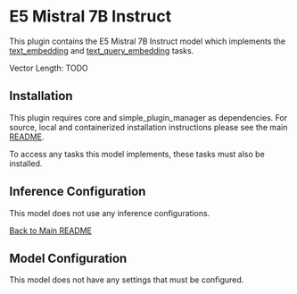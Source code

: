 # E5 Mistral 7B Instruct
This plugin contains the E5 Mistral 7B Instruct model which implements the [text_embedding](../text_embedding/README.md) and [text_query_embedding](../text_query_embedding/README.md) tasks.

Vector Length: TODO

## Installation

This plugin requires core and simple_plugin_manager as dependencies. For source, local and containerized installation instructions please see the main [README](../../README.md).

To access any tasks this model implements, these tasks must also be installed.


## Inference Configuration

This model does not use any inference configurations.

[Back to Main README](../../README.md)

## Model Configuration

This model does not have any settings that must be configured.
